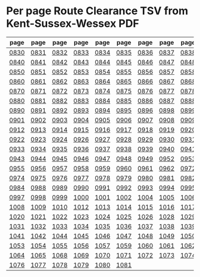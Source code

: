 # Per page Route Clearance TSV from Kent-Sussex-Wessex PDF

|page|page|page|page|page|page|page|page|page|page|
|----|----|----|----|----|----|----|----|----|----|
|[0830](tsv/pg_0830.tsv)|[0831](tsv/pg_0831.tsv)|[0832](tsv/pg_0832.tsv)|[0833](tsv/pg_0833.tsv)|[0834](tsv/pg_0834.tsv)|[0835](tsv/pg_0835.tsv)|[0836](tsv/pg_0836.tsv)|[0837](tsv/pg_0837.tsv)|[0838](tsv/pg_0838.tsv)|[0839](tsv/pg_0839.tsv)|
|[0840](tsv/pg_0840.tsv)|[0841](tsv/pg_0841.tsv)|[0842](tsv/pg_0842.tsv)|[0843](tsv/pg_0843.tsv)|[0844](tsv/pg_0844.tsv)|[0845](tsv/pg_0845.tsv)|[0846](tsv/pg_0846.tsv)|[0847](tsv/pg_0847.tsv)|[0848](tsv/pg_0848.tsv)|[0849](tsv/pg_0849.tsv)|
|[0850](tsv/pg_0850.tsv)|[0851](tsv/pg_0851.tsv)|[0852](tsv/pg_0852.tsv)|[0853](tsv/pg_0853.tsv)|[0854](tsv/pg_0854.tsv)|[0855](tsv/pg_0855.tsv)|[0856](tsv/pg_0856.tsv)|[0857](tsv/pg_0857.tsv)|[0858](tsv/pg_0858.tsv)|[0859](tsv/pg_0859.tsv)|
|[0860](tsv/pg_0860.tsv)|[0861](tsv/pg_0861.tsv)|[0862](tsv/pg_0862.tsv)|[0863](tsv/pg_0863.tsv)|[0864](tsv/pg_0864.tsv)|[0865](tsv/pg_0865.tsv)|[0866](tsv/pg_0866.tsv)|[0867](tsv/pg_0867.tsv)|[0868](tsv/pg_0868.tsv)|[0869](tsv/pg_0869.tsv)|
|[0870](tsv/pg_0870.tsv)|[0871](tsv/pg_0871.tsv)|[0872](tsv/pg_0872.tsv)|[0873](tsv/pg_0873.tsv)|[0874](tsv/pg_0874.tsv)|[0875](tsv/pg_0875.tsv)|[0876](tsv/pg_0876.tsv)|[0877](tsv/pg_0877.tsv)|[0878](tsv/pg_0878.tsv)|[0879](tsv/pg_0879.tsv)|
|[0880](tsv/pg_0880.tsv)|[0881](tsv/pg_0881.tsv)|[0882](tsv/pg_0882.tsv)|[0883](tsv/pg_0883.tsv)|[0884](tsv/pg_0884.tsv)|[0885](tsv/pg_0885.tsv)|[0886](tsv/pg_0886.tsv)|[0887](tsv/pg_0887.tsv)|[0888](tsv/pg_0888.tsv)|[0889](tsv/pg_0889.tsv)|
|[0890](tsv/pg_0890.tsv)|[0891](tsv/pg_0891.tsv)|[0892](tsv/pg_0892.tsv)|[0893](tsv/pg_0893.tsv)|[0894](tsv/pg_0894.tsv)|[0895](tsv/pg_0895.tsv)|[0896](tsv/pg_0896.tsv)|[0898](tsv/pg_0898.tsv)|[0899](tsv/pg_0899.tsv)|[0900](tsv/pg_0900.tsv)|
|[0901](tsv/pg_0901.tsv)|[0902](tsv/pg_0902.tsv)|[0903](tsv/pg_0903.tsv)|[0904](tsv/pg_0904.tsv)|[0905](tsv/pg_0905.tsv)|[0906](tsv/pg_0906.tsv)|[0907](tsv/pg_0907.tsv)|[0908](tsv/pg_0908.tsv)|[0909](tsv/pg_0909.tsv)|[0910](tsv/pg_0910.tsv)|
|[0912](tsv/pg_0912.tsv)|[0913](tsv/pg_0913.tsv)|[0914](tsv/pg_0914.tsv)|[0915](tsv/pg_0915.tsv)|[0916](tsv/pg_0916.tsv)|[0917](tsv/pg_0917.tsv)|[0918](tsv/pg_0918.tsv)|[0919](tsv/pg_0919.tsv)|[0920](tsv/pg_0920.tsv)|[0921](tsv/pg_0921.tsv)|
|[0922](tsv/pg_0922.tsv)|[0923](tsv/pg_0923.tsv)|[0924](tsv/pg_0924.tsv)|[0926](tsv/pg_0926.tsv)|[0927](tsv/pg_0927.tsv)|[0928](tsv/pg_0928.tsv)|[0929](tsv/pg_0929.tsv)|[0930](tsv/pg_0930.tsv)|[0931](tsv/pg_0931.tsv)|[0932](tsv/pg_0932.tsv)|
|[0933](tsv/pg_0933.tsv)|[0934](tsv/pg_0934.tsv)|[0935](tsv/pg_0935.tsv)|[0936](tsv/pg_0936.tsv)|[0937](tsv/pg_0937.tsv)|[0938](tsv/pg_0938.tsv)|[0939](tsv/pg_0939.tsv)|[0940](tsv/pg_0940.tsv)|[0941](tsv/pg_0941.tsv)|[0942](tsv/pg_0942.tsv)|
|[0943](tsv/pg_0943.tsv)|[0944](tsv/pg_0944.tsv)|[0945](tsv/pg_0945.tsv)|[0946](tsv/pg_0946.tsv)|[0947](tsv/pg_0947.tsv)|[0948](tsv/pg_0948.tsv)|[0949](tsv/pg_0949.tsv)|[0952](tsv/pg_0952.tsv)|[0953](tsv/pg_0953.tsv)|[0954](tsv/pg_0954.tsv)|
|[0955](tsv/pg_0955.tsv)|[0956](tsv/pg_0956.tsv)|[0957](tsv/pg_0957.tsv)|[0958](tsv/pg_0958.tsv)|[0959](tsv/pg_0959.tsv)|[0960](tsv/pg_0960.tsv)|[0961](tsv/pg_0961.tsv)|[0962](tsv/pg_0962.tsv)|[0972](tsv/pg_0972.tsv)|[0973](tsv/pg_0973.tsv)|
|[0974](tsv/pg_0974.tsv)|[0975](tsv/pg_0975.tsv)|[0976](tsv/pg_0976.tsv)|[0977](tsv/pg_0977.tsv)|[0978](tsv/pg_0978.tsv)|[0979](tsv/pg_0979.tsv)|[0980](tsv/pg_0980.tsv)|[0981](tsv/pg_0981.tsv)|[0982](tsv/pg_0982.tsv)|[0983](tsv/pg_0983.tsv)|
|[0984](tsv/pg_0984.tsv)|[0988](tsv/pg_0988.tsv)|[0989](tsv/pg_0989.tsv)|[0990](tsv/pg_0990.tsv)|[0991](tsv/pg_0991.tsv)|[0992](tsv/pg_0992.tsv)|[0993](tsv/pg_0993.tsv)|[0994](tsv/pg_0994.tsv)|[0995](tsv/pg_0995.tsv)|[0996](tsv/pg_0996.tsv)|
|[0997](tsv/pg_0997.tsv)|[0998](tsv/pg_0998.tsv)|[0999](tsv/pg_0999.tsv)|[1000](tsv/pg_1000.tsv)|[1001](tsv/pg_1001.tsv)|[1002](tsv/pg_1002.tsv)|[1004](tsv/pg_1004.tsv)|[1005](tsv/pg_1005.tsv)|[1006](tsv/pg_1006.tsv)|[1007](tsv/pg_1007.tsv)|
|[1008](tsv/pg_1008.tsv)|[1009](tsv/pg_1009.tsv)|[1010](tsv/pg_1010.tsv)|[1012](tsv/pg_1012.tsv)|[1013](tsv/pg_1013.tsv)|[1014](tsv/pg_1014.tsv)|[1015](tsv/pg_1015.tsv)|[1016](tsv/pg_1016.tsv)|[1017](tsv/pg_1017.tsv)|[1018](tsv/pg_1018.tsv)|
|[1020](tsv/pg_1020.tsv)|[1021](tsv/pg_1021.tsv)|[1022](tsv/pg_1022.tsv)|[1023](tsv/pg_1023.tsv)|[1024](tsv/pg_1024.tsv)|[1025](tsv/pg_1025.tsv)|[1026](tsv/pg_1026.tsv)|[1028](tsv/pg_1028.tsv)|[1029](tsv/pg_1029.tsv)|[1030](tsv/pg_1030.tsv)|
|[1031](tsv/pg_1031.tsv)|[1032](tsv/pg_1032.tsv)|[1033](tsv/pg_1033.tsv)|[1034](tsv/pg_1034.tsv)|[1035](tsv/pg_1035.tsv)|[1036](tsv/pg_1036.tsv)|[1037](tsv/pg_1037.tsv)|[1038](tsv/pg_1038.tsv)|[1039](tsv/pg_1039.tsv)|[1040](tsv/pg_1040.tsv)|
|[1041](tsv/pg_1041.tsv)|[1042](tsv/pg_1042.tsv)|[1044](tsv/pg_1044.tsv)|[1045](tsv/pg_1045.tsv)|[1046](tsv/pg_1046.tsv)|[1047](tsv/pg_1047.tsv)|[1048](tsv/pg_1048.tsv)|[1049](tsv/pg_1049.tsv)|[1050](tsv/pg_1050.tsv)|[1052](tsv/pg_1052.tsv)|
|[1053](tsv/pg_1053.tsv)|[1054](tsv/pg_1054.tsv)|[1055](tsv/pg_1055.tsv)|[1056](tsv/pg_1056.tsv)|[1057](tsv/pg_1057.tsv)|[1059](tsv/pg_1059.tsv)|[1060](tsv/pg_1060.tsv)|[1061](tsv/pg_1061.tsv)|[1062](tsv/pg_1062.tsv)|[1063](tsv/pg_1063.tsv)|
|[1064](tsv/pg_1064.tsv)|[1065](tsv/pg_1065.tsv)|[1068](tsv/pg_1068.tsv)|[1069](tsv/pg_1069.tsv)|[1070](tsv/pg_1070.tsv)|[1071](tsv/pg_1071.tsv)|[1072](tsv/pg_1072.tsv)|[1073](tsv/pg_1073.tsv)|[1074](tsv/pg_1074.tsv)|[1075](tsv/pg_1075.tsv)|
|[1076](tsv/pg_1076.tsv)|[1077](tsv/pg_1077.tsv)|[1078](tsv/pg_1078.tsv)|[1079](tsv/pg_1079.tsv)|[1080](tsv/pg_1080.tsv)|[1081](tsv/pg_1081.tsv)|||||
